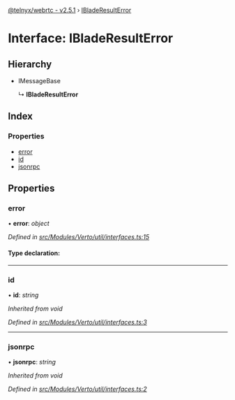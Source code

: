 [@telnyx/webrtc - v2.5.1](../README.md) › [IBladeResultError](ibladeresulterror.md)

# Interface: IBladeResultError

## Hierarchy

* IMessageBase

  ↳ **IBladeResultError**

## Index

### Properties

* [error](ibladeresulterror.md#error)
* [id](ibladeresulterror.md#id)
* [jsonrpc](ibladeresulterror.md#jsonrpc)

## Properties

###  error

• **error**: *object*

*Defined in [src/Modules/Verto/util/interfaces.ts:15](https://github.com/team-telnyx/webrtc/blob/main/packages/js/src/Modules/Verto/util/interfaces.ts#L15)*

#### Type declaration:

___

###  id

• **id**: *string*

*Inherited from void*

*Defined in [src/Modules/Verto/util/interfaces.ts:3](https://github.com/team-telnyx/webrtc/blob/main/packages/js/src/Modules/Verto/util/interfaces.ts#L3)*

___

###  jsonrpc

• **jsonrpc**: *string*

*Inherited from void*

*Defined in [src/Modules/Verto/util/interfaces.ts:2](https://github.com/team-telnyx/webrtc/blob/main/packages/js/src/Modules/Verto/util/interfaces.ts#L2)*
